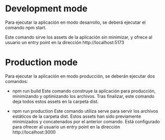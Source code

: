 # Development mode

Para ejecutar la aplicación en modo desarrollo, se deberá ejecutar el comando npm start.

Este comando sirve los assets de la aplicación sin minimizar, y ofrece al usuario un entry point en la dirección http://localhost:5173


# Production mode

Para ejecutar la aplicación en modo producción, se deberán ejecutar dos comandos:

- npm run build
  Este comando construye la aplicación para producción, minimizando y optimizando los archivos. Tras finalizar, este comando deja todos estos assets en la carpeta dist.

- npm run production
  Este comando utiliza serve para servir los archivos estáticos de la carpeta dist. Estos assets han sido previamente minimizados y concatenados por el anterior comando. Está configurado para ofrecer al usuario un entry point en la dirección http://localhost:3000

